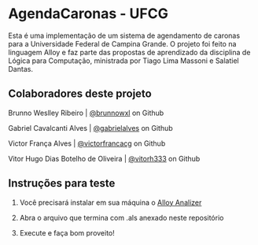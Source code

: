 # AgendaCaronas - UFCG

Esta é uma implementação de um sistema de agendamento de caronas para a Universidade Federal de Campina Grande. O projeto foi feito na linguagem Alloy e faz parte das propostas de aprendizado da disciplina de Lógica para Computação, ministrada por Tiago Lima Massoni e Salatiel Dantas.

## Colaboradores deste projeto

Brunno Weslley Ribeiro | [@brunnowxl](https://github.com/brunnowxl) on Github

Gabriel Cavalcanti Alves | [@gabrielalves](https://github.com/gabrielaves) on Github

Victor França Alves | [@victorfrancacg](https://github.com/victorfrancacg) on Github 

Vitor Hugo Dias Botelho de Oliveira | [@vitorh333](https://github.com/vitorh333) on Github

## Instruções para teste

1) Você precisará instalar em sua máquina o [Alloy Analizer](https://alloytools.org/)

2) Abra o arquivo que termina com .als anexado neste repositório

3) Execute e faça bom proveito!

